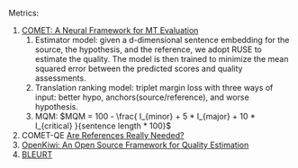Metrics:
1. [COMET: A Neural Framework for MT Evaluation](https://aclanthology.org/2020.emnlp-main.213.pdf)
   1. Estimator model: given a d-dimensional sentence embedding for the source, the hypothesis, and the reference, we adopt RUSE to estimate the quality. The model is then trained to minimize the mean squared error between the predicted scores and quality assessments.
   2. Translation ranking model: triplet margin loss with three ways of input: better hypo, anchors(source/reference), and worse hypothesis. 
   3. MQM: $MQM = 100 - \frac{ I_{minor} + 5 * I_{major} + 10 * I_{critical} }{sentence length * 100}$
2. COMET-QE [Are References Really Needed?](https://aclanthology.org/2021.wmt-1.111.pdf)
3. [OpenKiwi: An Open Source Framework for Quality Estimation](https://aclanthology.org/P19-3020.pdf)
4. [BLEURT](https://arxiv.org/pdf/2004.04696.pdf)